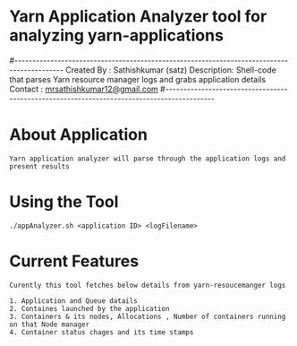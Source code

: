 # Yarn Application Analyzer tool for analyzing yarn-applications

#-------------------------------------------------------------------------------------------
Created By : Sathishkumar (satz)
Description: Shell-code that parses Yarn resource manager logs and grabs application details
Contact    : mrsathishkumar12@gmail.com
#-------------------------------------------------------------------------------------------

About Application
=================

	Yarn application analyzer will parse through the application logs and present results

Using the Tool
===============

	./appAnalyzer.sh <application ID> <logFilename>

Current Features
================

	Curently this tool fetches below details from yarn-resoucemanger logs

	1. Application and Queue datails
	2. Containes launched by the application
	3. Containers & its nodes, Allocations , Number of containers running on that Node manager
	4. Container status chages and its time stamps

	
